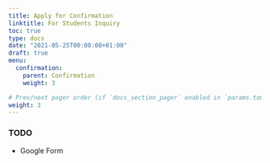 ```yaml
---
title: Apply for Confirmation
linktitle: For Students Inquiry
toc: true
type: docs
date: "2021-05-25T00:00:00+01:00"
draft: true
menu:
  confirmation:
    parent: Confirmation
    weight: 3

# Prev/next pager order (if `docs_section_pager` enabled in `params.toml`)
weight: 3
---
```


### TODO
* Google Form
